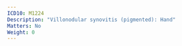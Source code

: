 ```yaml
---
ICD10: M1224
Description: "Villonodular synovitis (pigmented): Hand"
Matters: No
Weight: 0
---
```


